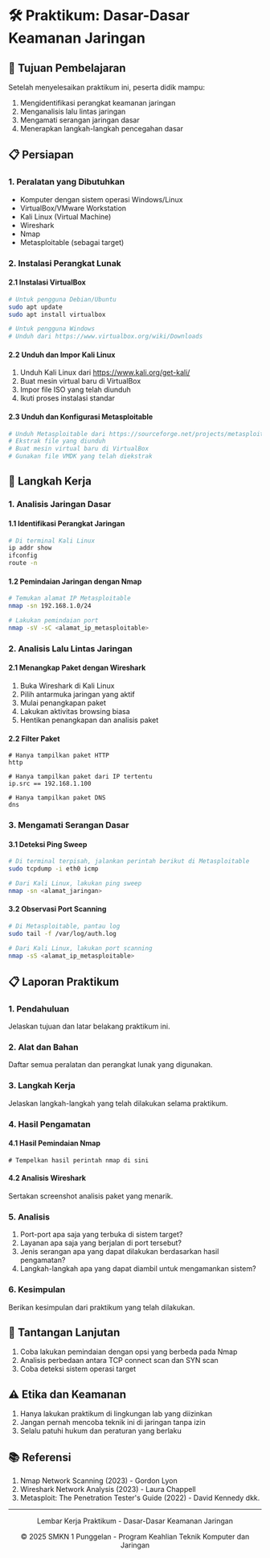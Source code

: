# 🛠️ Praktikum: Dasar-Dasar Keamanan Jaringan

## 🎯 Tujuan Pembelajaran
Setelah menyelesaikan praktikum ini, peserta didik mampu:
1. Mengidentifikasi perangkat keamanan jaringan
2. Menganalisis lalu lintas jaringan
3. Mengamati serangan jaringan dasar
4. Menerapkan langkah-langkah pencegahan dasar

## 📋 Persiapan

### 1. Peralatan yang Dibutuhkan
- Komputer dengan sistem operasi Windows/Linux
- VirtualBox/VMware Workstation
- Kali Linux (Virtual Machine)
- Wireshark
- Nmap
- Metasploitable (sebagai target)

### 2. Instalasi Perangkat Lunak
#### 2.1 Instalasi VirtualBox
```bash
# Untuk pengguna Debian/Ubuntu
sudo apt update
sudo apt install virtualbox

# Untuk pengguna Windows
# Unduh dari https://www.virtualbox.org/wiki/Downloads
```

#### 2.2 Unduh dan Impor Kali Linux
1. Unduh Kali Linux dari https://www.kali.org/get-kali/
2. Buat mesin virtual baru di VirtualBox
3. Impor file ISO yang telah diunduh
4. Ikuti proses instalasi standar

#### 2.3 Unduh dan Konfigurasi Metasploitable
```bash
# Unduh Metasploitable dari https://sourceforge.net/projects/metasploitable/
# Ekstrak file yang diunduh
# Buat mesin virtual baru di VirtualBox
# Gunakan file VMDK yang telah diekstrak
```

## 📝 Langkah Kerja

### 1. Analisis Jaringan Dasar
#### 1.1 Identifikasi Perangkat Jaringan
```bash
# Di terminal Kali Linux
ip addr show
ifconfig
route -n
```

#### 1.2 Pemindaian Jaringan dengan Nmap
```bash
# Temukan alamat IP Metasploitable
nmap -sn 192.168.1.0/24

# Lakukan pemindaian port
nmap -sV -sC <alamat_ip_metasploitable>
```

### 2. Analisis Lalu Lintas Jaringan
#### 2.1 Menangkap Paket dengan Wireshark
1. Buka Wireshark di Kali Linux
2. Pilih antarmuka jaringan yang aktif
3. Mulai penangkapan paket
4. Lakukan aktivitas browsing biasa
5. Hentikan penangkapan dan analisis paket

#### 2.2 Filter Paket
```
# Hanya tampilkan paket HTTP
http

# Hanya tampilkan paket dari IP tertentu
ip.src == 192.168.1.100

# Hanya tampilkan paket DNS
dns
```

### 3. Mengamati Serangan Dasar
#### 3.1 Deteksi Ping Sweep
```bash
# Di terminal terpisah, jalankan perintah berikut di Metasploitable
sudo tcpdump -i eth0 icmp

# Dari Kali Linux, lakukan ping sweep
nmap -sn <alamat_jaringan>
```

#### 3.2 Observasi Port Scanning
```bash
# Di Metasploitable, pantau log
sudo tail -f /var/log/auth.log

# Dari Kali Linux, lakukan port scanning
nmap -sS <alamat_ip_metasploitable>
```

## 📋 Laporan Praktikum

### 1. Pendahuluan
Jelaskan tujuan dan latar belakang praktikum ini.

### 2. Alat dan Bahan
Daftar semua peralatan dan perangkat lunak yang digunakan.

### 3. Langkah Kerja
Jelaskan langkah-langkah yang telah dilakukan selama praktikum.

### 4. Hasil Pengamatan
#### 4.1 Hasil Pemindaian Nmap
```
# Tempelkan hasil perintah nmap di sini
```

#### 4.2 Analisis Wireshark
Sertakan screenshot analisis paket yang menarik.

### 5. Analisis
1. Port-port apa saja yang terbuka di sistem target?
2. Layanan apa saja yang berjalan di port tersebut?
3. Jenis serangan apa yang dapat dilakukan berdasarkan hasil pengamatan?
4. Langkah-langkah apa yang dapat diambil untuk mengamankan sistem?

### 6. Kesimpulan
Berikan kesimpulan dari praktikum yang telah dilakukan.

## 📌 Tantangan Lanjutan
1. Coba lakukan pemindaian dengan opsi yang berbeda pada Nmap
2. Analisis perbedaan antara TCP connect scan dan SYN scan
3. Coba deteksi sistem operasi target

## ⚠️ Etika dan Keamanan
1. Hanya lakukan praktikum di lingkungan lab yang diizinkan
2. Jangan pernah mencoba teknik ini di jaringan tanpa izin
3. Selalu patuhi hukum dan peraturan yang berlaku

## 📚 Referensi
1. Nmap Network Scanning (2023) - Gordon Lyon
2. Wireshark Network Analysis (2023) - Laura Chappell
3. Metasploit: The Penetration Tester's Guide (2022) - David Kennedy dkk.

---
<div align="center">
  <p>Lembar Kerja Praktikum - Dasar-Dasar Keamanan Jaringan</p>
  <p>© 2025 SMKN 1 Punggelan - Program Keahlian Teknik Komputer dan Jaringan</p>
</div>

